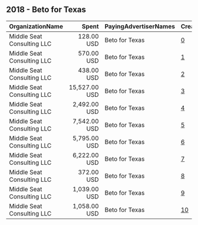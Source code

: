 ## 2018 - Beto for Texas 
|OrganizationName|Spent|PayingAdvertiserNames|CreativeUrls|Impressions|Genders|AgeBrackets|CountryCodes|BillingAddresses|CandidateBallotInformation|
|:---|---:|:---|:---|---:|:---|:---|:---|:---|:---|
|Middle Seat Consulting  LLC|128.00 USD|Beto for Texas|[0](https://www.snap.com/political-ads/asset/3f026acc45a73d5748b1851a1eebf2708db8ab9085a840711107aabeccbcb5be?mediaType=mp4)|6,054||18+|united states|"Po Box 21600,Washington,20009,US"||
|Middle Seat Consulting  LLC|570.00 USD|Beto for Texas|[1](https://www.snap.com/political-ads/asset/468196211659446738b5e3a03f74d9e78488349d4493be60eb1f3991e75337d3?mediaType=mp4)|121,582||30-|united states|"Po Box 21600,Washington,20009,US"||
|Middle Seat Consulting  LLC|438.00 USD|Beto for Texas|[2](https://www.snap.com/political-ads/asset/8bc1ecb053f7320375c58249e816ea2d1078c0a8df74a36ee7e517250b192408?mediaType=mp4)|27,474||18+|united states|"Po Box 21600,Washington,20009,US"||
|Middle Seat Consulting  LLC|15,527.00 USD|Beto for Texas|[3](https://www.snap.com/political-ads/asset/5ef93a6df60367e9b9c2d901184ff686ee0c9085aac1ac58cbcedda64646ec6e?mediaType=mp4)|5,368,948|||united states|"Po Box 21600,Washington,20009,US"||
|Middle Seat Consulting  LLC|2,492.00 USD|Beto for Texas|[4](https://www.snap.com/political-ads/asset/468196211659446738b5e3a03f74d9e78488349d4493be60eb1f3991e75337d3?mediaType=mp4)|377,236||18+|united states|"Po Box 21600,Washington,20009,US"||
|Middle Seat Consulting  LLC|7,542.00 USD|Beto for Texas|[5](https://www.snap.com/political-ads/asset/468196211659446738b5e3a03f74d9e78488349d4493be60eb1f3991e75337d3?mediaType=mp4)|2,893,002|||united states|"Po Box 21600,Washington,20009,US"||
|Middle Seat Consulting  LLC|5,795.00 USD|Beto for Texas|[6](https://www.snap.com/political-ads/asset/ee8334b8061f5d5d4c872dc17852c2077d90a16048e05507737eb80d5b45431f?mediaType=mp4)|467,760||18+|united states|"Po Box 21600,Washington,20009,US"||
|Middle Seat Consulting  LLC|6,222.00 USD|Beto for Texas|[7](https://www.snap.com/political-ads/asset/41ecbe99782b3d36d8b222a487a935be443995d64a32137e77a6903b400fb93a?mediaType=mp4)|896,410||18+|united states|"Po Box 21600,Washington,20009,US"||
|Middle Seat Consulting  LLC|372.00 USD|Beto for Texas|[8](https://www.snap.com/political-ads/asset/5ef93a6df60367e9b9c2d901184ff686ee0c9085aac1ac58cbcedda64646ec6e?mediaType=mp4)|77,311||30-|united states|"Po Box 21600,Washington,20009,US"||
|Middle Seat Consulting  LLC|1,039.00 USD|Beto for Texas|[9](https://www.snap.com/political-ads/asset/5ef93a6df60367e9b9c2d901184ff686ee0c9085aac1ac58cbcedda64646ec6e?mediaType=mp4)|189,333||18+|united states|"Po Box 21600,Washington,20009,US"||
|Middle Seat Consulting  LLC|1,058.00 USD|Beto for Texas|[10](https://www.snap.com/political-ads/asset/6176147257c260ffe218cc5af14091962fedd2e1e6fbeb6f7795f246d1c51df1?mediaType=mp4)|186,246||18+|united states|"Po Box 21600,Washington,20009,US"||
